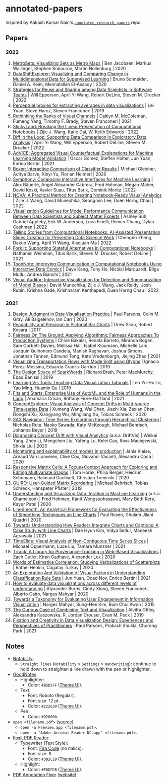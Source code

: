 # annotated-papers

Inspired by Aakash Kumar Nain's [`annotated_research_papers`](https://github.com/AakashKumarNain/annotated_research_papers) repo.

## Papers

### 2022

1. [MetroSets: Visualizing Sets as Metro Maps](data-visualization/metrosets.pdf) | Ben Jacobsen, Markus Wallinger, Stephen Kobourov, Martin Nöllenburg | 2020
2. [DataShiftExplorer: Visualizing and Comparing Change in Multidimensional Data for Supervised Learning](data-visualization/datashiftexplorer.pdf) | Bruno Schneider, Daniel A. Keim, Mennatallah El-Assady | 2020
3. [Strategies for Reuse and Sharing among Data Scientists in Software Teams](machine-learning/strategies_for_reuse_and_sharing_among_data_scientists_in_sotware_teams.pdf) | Will Epperson, April Yi Wang, Robert DeLine, Steven M. Drucker | 2022
4. [Perceptual proxies for extracting averages in data visualizations](data-visualization/perceptual_proxies_for_extracting_averages_in_data_visualizations.pdf) | Lei Yuan, Steve Haroz, Steven Franconeri | 2019
5. [Rethinking the Ranks of Visual Channels](data-visualization/rethinking_the_ranks_of_visual_channels.pdf) | Caitlyn M. McColeman, Fumeng Yang, Timothy F. Brady, Steven Franconeri | 2021
6. [StickyLand: Breaking the Linear Presentation of Computational Notebooks](notebooks/stickyland.pdf) | Zijie J. Wang, Katie Dai, W. Keith Edwards | 2022
7. [Diff in the Loop: Supporting Data Comparison in Exploratory Data Analysis](data-visualization/diff_in_the_loop.pdf) | April Yi Wang, Will Epperson, Robert DeLine, Steven M. Drucker | 2022
8. [AdViCE: Aggregated Visual Counterfactual Explanations for Machine Learning Model Validation](data-visualization/advice.pdf) | Oscar Gomez, Steffen Holter, Jun Yuan, Enrico Bertini | 2021
9. [Boxer: Interactive Comparison of Classifier Results](data-visualization/boxer.pdf) | Michael Gleicher, Aditya Barve, Xinyi Yu, Florian Heimerl | 2020
10. [Symphony: Composing Interactive Interfaces for Machine Learning](data-visualization/symphony.pdf) | Alex Bäuerle, Ángel Alexander Cabrera, Fred Hohman, Megan Maher, David Koski, Xavier Suau, Titus Barik, Dominik Moritz | 2022
11. [NOVA: A Practical Method for Creating Notebook-Ready Visual Analytics](notebooks/nova.pdf) | Zijie J. Wang, David Munechika, Seongmin Lee, Duen Horng Chau | 2022
12. [Visualization Guidelines for Model Performance Communication Between Data Scientists and Subject Matter Experts](data-visualization/visualization_guidelines_for_model_performance_communication_between_data_scientists_and_subject_matter_experts.pdf) | Ashley Suh, Gabriel Appleby, Erik W. Anderson, Luca Finelli, Remco Chang, Dylan Cashman | 2022
13. [Telling Stories from Computational Notebooks: AI-Assisted Presentation Slides Creation for Presenting Data Science Work](notebooks/telling_stories_from_computational_notebooks.pdf) | Chengbo Zheng, Dakuo Wang, April Yi Wang, Xiaojuan Ma | 2022
14. [Fork It: Supporting Stateful Alternatives in Computational Notebooks](notebooks/fork_it_supporting_stateful_alternatives_in_computational_notebooks.pdf) | Nathaniel Weinman, Titus Barik, Steven M. Drucker, Robert DeLine | 2021
15. [ToonNote: Improving Communication in Computational Notebooks Using Interactive Data Comics](notebooks/toonnote.pdf) | Daye Kang, Tony Ho, Nicolai Marquardt, Bilge Mutlu, Andrea Bianchi | 2021
16. [Visual Auditor: Interactive Visualization for Detection and Summarization of Model Biases](data-visualization/visual_auditor) | David Munechika, Zijie J. Wang, Jack Reidy, Josh Rubin, Krishna Gade, Krishnaram Kenthapadi, Duen Horng Chau | 2022

### 2021

1. [Design Judgment in Data Visualization Practice](data-visualization/design_judgment_in_data_visualization_practice.pdf) | Paul Parsons, Colin M. Gray, Ali Baigelenov, Ian Carr | 2020
2. [Readability and Precision in Pictorial Bar Charts](data-visualization/readability_and_precision_in_pictorial_bar_charts.pdf) | Drew Skau, Robert Kosara | 2017
3. [Fairness On The Ground: Applying Algorithmic Fairness Approaches To Production Systems](machine-learning/fairness_on_the_ground) | Chloé Bakalar, Renata Barreto, Miranda Bogen, Sam Corbett-Davies, Melissa Hall, Isabel Kloumann, Michelle Lam, Joaquin Quiñonero Candela, Manish Raghavan, Joshua Simons, Jonathan Tannen, Edmund Tong, Kate Vredenburgh, Jiejing Zhao | 2021
4. [Visualizing Transportation Flows with Mode Split using Glyphs](data-visualization/visualizing_transportation_flows_with_mode_split_using_glyphs.pdf) | Ignacio Pérez-Messina, Eduardo Graells-Garrido | 2019
5. [The Design Space of SparkWords](data-visualization/the_design_space_of_spark_words.pdf) | Richard Brath, Peter MacMurchy, Ebad Banissi | 2019
6. [Learning Vis Tools: Teaching Data Visualization Tutorials](data-visualization/learning_vis_tools_teaching_data_visualization_tutorials.pdf) | Leo Yu-Ho Lo, Yao Ming, Huamin Qu | 2019
7. [Fits and Starts: Enterprise Use of AutoML and the Role of Humans in the Loop](machine-learning/fits_and_starts_enterprise_use_of_auto_ml_and_the_role_of_humans_in_the_loop.pdf) | Anamaria Crisan, Brittany Fiore-Gartland | 2021
8. [ConceptExplorer: Visual Analysis of Concept Drifts in Multi-source Time-series Data](data-visualization/conceptexplorer.pdf) | Xumeng Wang, Wei Chen, Jiazhi Xia, Zexian Chen, Dongshi Xu, Xiangyang Wu, Mingliang Xu, Tobias Schreck | 2020
9. [SAX Navigator: Time Series Exploration through Hierarchical Clustering](data-visualization/sax_navigator.pdf) | Nicholas Ruta, Naoko Sawada, Katy McKeough, Michael Behrisch, Johanna Beyer | 2019
10. [Diagnosing Concept Drift with Visual Analytics](data-visualization/diagnosing_concept_drift_with_visual_analytics.pdf) (a.k.a. DriftVis) | Weikai Yang, Zhen Li, Mengchen Liu, Yafeng Lu, Kelei Cao, Ross Maciejewski, Shixia Liu | 2020
11. [Monitoring and explainability of models in production](machine-learning/monitoring_and_explainability_of_models_in_production.pdf) | Janis Klaise, Arnaud Van Looveren, Clive Cox, Giovanni Vacanti, Alexandru Coca | 2020
12. [Responsive Matrix Cells: A Focus+Context Approach for Exploring and Editing Multivariate Graphs](data-visualization/responsive_matrix_cells.pdf) | Tom Horak, Philip Berger, Heidrun Schumann, Raimund Dachselt, Christian Tominski | 2020
13. [GUIRO: User-Guided Matrix Reordering](data-visualization/guiro.pdf) | Michael Behrisch, Tobias Schreck, Hanspeter Pfister | 2019
14. [Understanding and Visualizing Data Iteration in Machine Learning](data-visualization/understanding_and_visualizing_data_iteration_in_machine_learning.pdf) (a.k.a. Chameleon) | Fred Hohman, Kanit Wongsuphasawat, Mary Beth Kery, Kayur Patel | 2020
15. [LineSmooth: An Analytical Framework for Evaluating the Effectiveness of Smoothing Techniques on Line Charts](data-visualization/linesmooth.pdf) | Paul Rosen, Ghulam Jilani Quadri | 2020
16. [Towards Understanding How Readers Integrate Charts and Captions: A Case Study with Line Charts](data-visualization/towards_understanding_how_readers_integrate_charts_and_captions.pdf) | Dae Hyun Kim, Vidya Setlur, Maneesh Agrawala | 2021
17. [TimeElide: Visual Analysis of Non-Contiguous Time Series Slices](data-visualization/timeelide.pdf) | Michael Oppermann, Luce Liu, Tamara Munzner | 2021
18. [Trrack: A Library for Provenance-Tracking in Web-Based Visualizations](data-visualization/trrack.pdf) | Zach Cutler, Kiran Gadhave, Alexander Lex | 2020
19. [Words of Estimative Correlation: Studying Verbalizations of Scatterplots](data-visualization/words_of_estimative_correlation.pdf) | Rafael Henkin, Cagatay Turkay | 2020
20. [An Exploration And Validation of Visual Factors in Understanding Classification Rule Sets](data-visualization/an_exploration_and_validation_of_visual_factors_in_understanding_classification_rule_sets.pdf) | Jun Yuan, Oded Nov, Enrico Bertini | 2021
21. [How to evaluate data visualizations across different levels of understanding](data-visualization/how_to_evaluate_data_visualizations_across_different_levels_of_understanding.pdf) | Alyxander Burns, Cindy Xiong, Steven Franconeri, Alberto Cairo, Narges Mahyar | 2020
22. [Towards a Taxonomy for Evaluating User Engagement in Information Visualization](data-visualization/towards_a_taxonomy_for_evaluating_user_engagement_in_information_visualization.pdf) | Narges Mahyar, Sung-Hee Kim, Bum Chul Kwon | 2015
23. [The Curious Case of Combining Text and Visualization](data-visualization/the_curious_case_of_combining_text_and_visualization.pdf) | Alvitta Ottley, Aleksandra Kaszowska, R. Jordan Crouser, Evan M. Peck | 2019
24. [Fixation and Creativity in Data Visualization Design: Experiences and Perspectives of Practitioners](data-visualization/fixation_and_creativity_in_data_visualization_design.pdf) | Paul Parsons, Prakash Shukla, Chorong Park | 2021

## Notes

- [Notability](https://www.gingerlabs.com/):
  - `Straight lines` (`Notability` > `Settings` > `Handwriting`): continue to hold down to straighten a line drawn with the pen or highlighter.
- [GoodNotes](https://goodnotes.com/):
  - Highlighter:
    - Color: `#B5D5FF` ([Theme UI](https://theme-ui.com/)).
  - Text:
    - Font: Roboto (Regular).
    - Font size: 12 pt.
    - Color: `#222639` ([Theme UI](https://theme-ui.com/)).
  - Pen:
    - Color: `#D20000`.
- `open <filename.pdf>` ([source](https://apple.stackexchange.com/a/74361)).
  - `open -a Preview.app <filename.pdf>`.
  - `open -a "Adobe Acrobat Reader DC.app" <filename.pdf>`.
- [Foxit PDF Reader](https://apps.apple.com/pt/app/foxit-pdf-reader/id1032155965?l=en&mt=12):
  - Typewriter (Text Style):
    - Font: [Fira Code](https://fonts.google.com/specimen/Fira+Code) (no italics).
    - Font size: 9.
    - Color: `#3D2C29` ([Theme UI](https://theme-ui.com/)).
  - Highlight:
    - Color: `#F0DFDB` ([Theme UI](https://theme-ui.com/)).
- [PDF Annotation Fixer](https://github.com/julihoh/pdf_annotation_fix) ([website](https://julihoh.github.io/pdf_annotation_fix/web-app/dist/index.html)).
